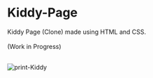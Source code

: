 # Kiddy-Page
Kiddy Page (Clone) made using HTML and CSS.<br><br>
(Work in Progress)<br><br>

![print-Kiddy](https://github.com/user-attachments/assets/859eda47-c319-49c3-bd69-5ef8e4d99392)
